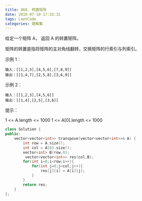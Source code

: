```yaml
---
title: 868. 转置矩阵
date: 2018-07-10 17:33:31
tags: LeetCode
categories: 题解集
---
```


给定一个矩阵 A， 返回 A 的转置矩阵。

矩阵的转置是指将矩阵的主对角线翻转，交换矩阵的行索引与列索引。

 

示例 1：
```
输入：[[1,2,3],[4,5,6],[7,8,9]]
输出：[[1,4,7],[2,5,8],[3,6,9]]
```
示例 2：
```
输入：[[1,2,3],[4,5,6]]
输出：[[1,4],[2,5],[3,6]]
```

提示：

1 <= A.length <= 1000
1 <= A[0].length <= 1000

```cpp
class Solution {
public:
    vector<vector<int>> transpose(vector<vector<int>>& A) {
        int row = A.size();
        int col = A[0].size();
        vector<int> B(row,0);
         vector<vector<int>> res(col,B);
        for(int i=0;i<row;i++){
            for(int j=0;j<col;j++){
                res[j][i] = A[i][j];
            }
        }
        return res;
    }
};
```